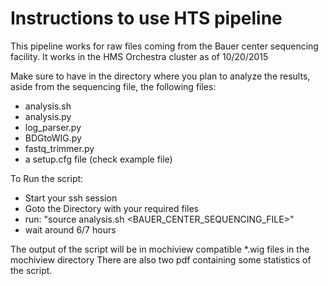 # Instructions to use HTS pipeline
This pipeline works for raw files coming from the Bauer center sequencing facility.
It works in the HMS Orchestra cluster as of 10/20/2015

Make sure to have in the directory where you plan to analyze the results, aside from the sequencing file,
the following files:
* analysis.sh
* analysis.py
* log_parser.py
* BDGtoWIG.py
* fastq_trimmer.py
* a setup.cfg file (check example file)

To Run the script:
* Start your ssh session
* Goto the Directory with your required files
* run: "source analysis.sh <BAUER_CENTER_SEQUENCING_FILE>"
* wait around 6/7 hours

The output of the script will be in mochiview compatible *.wig files in the mochiview directory
There are also two pdf containing some statistics of the script.